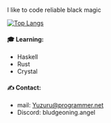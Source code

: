 
I like to code reliable black magic

[![Top Langs](https://github-readme-stats.vercel.app/api/top-langs/?username=yuzudev&layout=compact&theme=tokyonight)](https://github.com/anuraghazra/github-readme-stats)

#### 🎓 Learning:
- Haskell
- Rust
- Crystal

#### ✍ Contact:
- mail: Yuzuru@programmer.net
- Discord: bludgeoning.angel
